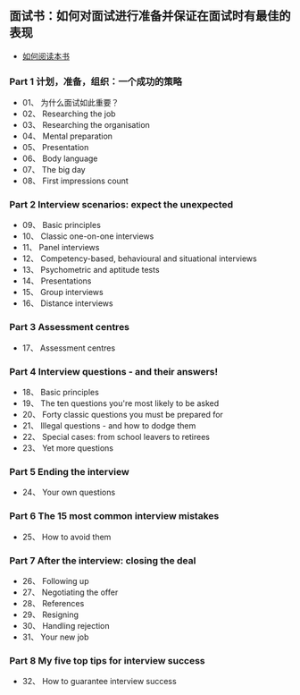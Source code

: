 ## 面试书：如何对面试进行准备并保证在面试时有最佳的表现

* [如何阅读本书](https://github.com/pwstrick/daily/blob/master/book/prepare/read.md)

### Part 1 计划，准备，组织：一个成功的策略
* 01、 为什么面试如此重要？
* 02、 Researching the job
* 03、 Researching the organisation
* 04、 Mental preparation
* 05、 Presentation
* 06、 Body language
* 07、 The big day
* 08、 First impressions count

### Part 2 Interview scenarios: expect the unexpected
* 09、 Basic principles
* 10、 Classic one-on-one interviews
* 11、 Panel interviews
* 12、 Competency-based, behavioural and situational interviews
* 13、 Psychometric and aptitude tests
* 14、 Presentations
* 15、 Group interviews
* 16、 Distance interviews

### Part 3 Assessment centres
* 17、 Assessment centres

### Part 4 Interview questions - and their answers!
* 18、 Basic principles
* 19、 The ten questions you're most likely to be asked
* 20、 Forty classic questions you must be prepared for
* 21、 Illegal questions - and how to dodge them
* 22、 Special cases: from school leavers to retirees
* 23、 Yet more questions

### Part 5 Ending the interview
* 24、 Your own questions

### Part 6 The 15 most common interview mistakes
* 25、 How to avoid them

### Part 7 After the interview: closing the deal
* 26、 Following up
* 27、 Negotiating the offer
* 28、 References
* 29、 Resigning
* 30、 Handling rejection
* 31、 Your new job

### Part 8 My five top tips for interview success
* 32、 How to guarantee interview success